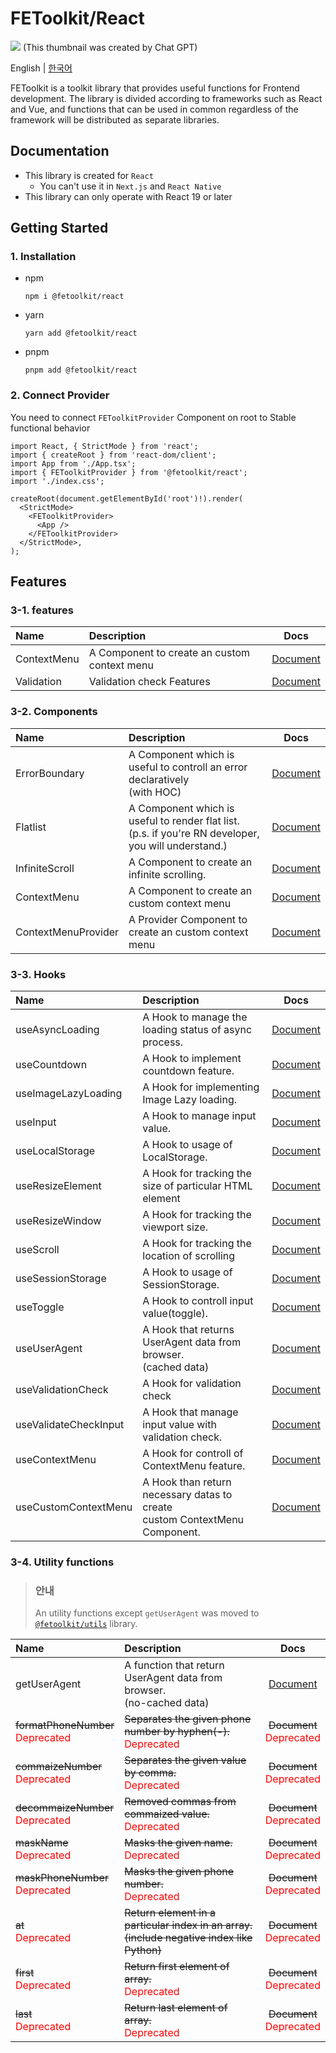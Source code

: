 # FEToolkit/React

![](https://fejumvuajiwc28287693.gcdn.ntruss.com/fetoolkit/fetoolkit_thumbnail.png)
(This thumbnail was created by Chat GPT)

English | [한국어](https://github.com/minwoo129/fetoolkit/blob/master/packages/react/README_kr.md)

FEToolkit is a toolkit library that provides useful functions for Frontend development. The library is divided according to frameworks such as React and Vue, and functions that can be used in common regardless of the framework will be distributed as separate libraries.

## Documentation

- This library is created for `React`
  - You can't use it in `Next.js` and `React Native`
- This library can only operate with React 19 or later

## Getting Started

### 1. Installation

- npm
  ```
  npm i @fetoolkit/react
  ```
- yarn
  ```
  yarn add @fetoolkit/react
  ```
- pnpm
  ```
  pnpm add @fetoolkit/react
  ```

### 2. Connect Provider

You need to connect `FEToolkitProvider` Component on root to Stable functional behavior

```tsx
import React, { StrictMode } from 'react';
import { createRoot } from 'react-dom/client';
import App from './App.tsx';
import { FEToolkitProvider } from '@fetoolkit/react';
import './index.css';

createRoot(document.getElementById('root')!).render(
  <StrictMode>
    <FEToolkitProvider>
      <App />
    </FEToolkitProvider>
  </StrictMode>,
);
```

## Features

### 3-1. features

| Name        | Description                                  |                   Docs                   |
| :---------- | :------------------------------------------- | :--------------------------------------: |
| ContextMenu | A Component to create an custom context menu |   [Document](./docs/en/contextmenu.md)   |
| Validation  | Validation check Features                    | [Document](./docs/en/validationcheck.md) |

### 3-2. Components

| Name                | Description                                                                                             |                          Docs                          |
| :------------------ | :------------------------------------------------------------------------------------------------------ | :----------------------------------------------------: |
| ErrorBoundary       | A Component which is useful to controll an error declaratively<br>(with HOC)                            |    [Document](./docs/en/component_errorboundary.md)    |
| Flatlist            | A Component which is useful to render flat list.<br>(p.s. if you're RN developer, you will understand.) |      [Document](./docs/en/component_flatlist.md)       |
| InfiniteScroll      | A Component to create an infinite scrolling.                                                            |   [Document](./docs/en/component_infinitescroll.md)    |
| ContextMenu         | A Component to create an custom context menu                                                            |     [Document](./docs/en/component_contextmenu.md)     |
| ContextMenuProvider | A Provider Component to create an custom context menu                                                   | [Document](./docs/en/component_contextmenuprovider.md) |

### 3-3. Hooks

| Name                  | Description                                                                     |                        Docs                         |
| :-------------------- | :------------------------------------------------------------------------------ | :-------------------------------------------------: |
| useAsyncLoading       | A Hook to manage the loading status of async <br>process.                       |    [Document](./docs/en/hook_useasyncloading.md)    |
| useCountdown          | A Hook to implement countdown feature.                                          |     [Document](./docs/en/hook_usecountdown.md)      |
| useImageLazyLoading   | A Hook for implementing Image Lazy loading.                                     |  [Document](./docs/en/hook_useimagelazyloading.md)  |
| useInput              | A Hook to manage input value.                                                   |       [Document](./docs/en/hook_useinput.md)        |
| useLocalStorage       | A Hook to usage of LocalStorage.                                                |    [Document](./docs/en/hook_uselocalstorage.md)    |
| useResizeElement      | A Hook for tracking the size of particular HTML element                         |   [Document](./docs/en/hook_useresizeelement.md)    |
| useResizeWindow       | A Hook for tracking the viewport size.                                          |    [Document](./docs/en/hook_useresizewindow.md)    |
| useScroll             | A Hook for tracking the location of scrolling                                   |       [Document](./docs/en/hook_usescroll.md)       |
| useSessionStorage     | A Hook to usage of SessionStorage.                                              |   [Document](./docs/en/hook_usesessionstorage.md)   |
| useToggle             | A Hook to controll input value(toggle).                                         |       [Document](./docs/en/hook_usetoggle.md)       |
| useUserAgent          | A Hook that returns UserAgent data from browser. <br>(cached data)              |     [Document](./docs/en/hook_useuseragent.md)      |
| useValidationCheck    | A Hook for validation check                                                     |  [Document](./docs/en/hook_usevalidationcheck.md)   |
| useValidateCheckInput | A Hook that manage input value with validation check.                           | [Document](./docs/en/hook_usevalidatecheckinput.md) |
| useContextMenu        | A Hook for controll of ContextMenu feature.                                     |    [Document](./docs/en/hook_usecontextmenu.md)     |
| useCustomContextMenu  | A Hook than return necessary datas to create <br> custom ContextMenu Component. | [Document](./docs/en/hook_usecustomcontextmenu.md)  |

### 3-4. Utility functions

> ### 안내
>
> An utility functions except `getUserAgent` was moved to [`@fetoolkit/utils`](https://github.com/minwoo129/fetoolkit/tree/master/packages/utils) library.

| Name                                                                | Description                                                                                       |                            Docs                            |
| :------------------------------------------------------------------ | :------------------------------------------------------------------------------------------------ | :--------------------------------------------------------: |
| getUserAgent                                                        | A function that return UserAgent data from browser.<br>(no-cached data)                           |        [Document](./docs/en/utils_getuseragent.md)         |
| ~~formatPhoneNumber~~<br><span style="color: red">Deprecated</span> | ~~Separates the given phone number by hyphen(-).~~<br> <span style="color: red">Deprecated</span> | ~~Document~~<br><span style="color: red">Deprecated</span> |
| ~~commaizeNumber~~<br><span style="color: red">Deprecated</span>    | ~~Separates the given value by comma.~~<br> <span style="color: red">Deprecated</span>            | ~~Document~~<br><span style="color: red">Deprecated</span> |
| ~~decommaizeNumber~~<br><span style="color: red">Deprecated</span>  | ~~Removed commas from commaized value.~~<br> <span style="color: red">Deprecated</span>           | ~~Document~~<br><span style="color: red">Deprecated</span> |
| ~~maskName~~<br><span style="color: red">Deprecated</span>          | ~~Masks the given name.~~<br> <span style="color: red">Deprecated</span>                          | ~~Document~~<br><span style="color: red">Deprecated</span> |
| ~~maskPhoneNumber~~<br><span style="color: red">Deprecated</span>   | ~~Masks the given phone number.~~<br> <span style="color: red">Deprecated</span>                  | ~~Document~~<br><span style="color: red">Deprecated</span> |
| ~~at~~<br><span style="color: red">Deprecated</span>                | ~~Return element in a particular index in an array.<br>(include negative index like Python)~~     | ~~Document~~<br><span style="color: red">Deprecated</span> |
| ~~first~~<br><span style="color: red">Deprecated</span>             | ~~Return first element of array.~~<br> <span style="color: red">Deprecated</span>                 | ~~Document~~<br><span style="color: red">Deprecated</span> |
| ~~last~~<br><span style="color: red">Deprecated</span>              | ~~Return last element of array.~~ <br> <span style="color: red">Deprecated</span>                 | ~~Document~~<br><span style="color: red">Deprecated</span> |
